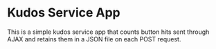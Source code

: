Kudos Service App
=========

This is a simple kudos service app that counts button hits sent through AJAX and retains them in a JSON file on each POST request.
